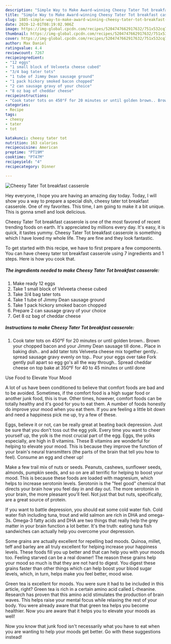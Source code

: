 ```yaml
---
description: "Simple Way to Make Award-winning Cheesy Tater Tot breakfast casserole"
title: "Simple Way to Make Award-winning Cheesy Tater Tot breakfast casserole"
slug: 1885-simple-way-to-make-award-winning-cheesy-tater-tot-breakfast-casserole
date: 2020-12-01T08:19:02.906Z
image: https://img-global.cpcdn.com/recipes/5204747662917632/751x532cq70/cheesy-tater-tot-breakfast-casserole-recipe-main-photo.jpg
thumbnail: https://img-global.cpcdn.com/recipes/5204747662917632/751x532cq70/cheesy-tater-tot-breakfast-casserole-recipe-main-photo.jpg
cover: https://img-global.cpcdn.com/recipes/5204747662917632/751x532cq70/cheesy-tater-tot-breakfast-casserole-recipe-main-photo.jpg
author: Max Daniel
ratingvalue: 4.4
reviewcount: 7267
recipeingredient:
- "12 eggs"
- "1 small block of Velveeta cheese cubed"
- "3/4 bag tater tots"
- "1 tube of Jimmy Dean sausage ground"
- "1 pack hickory smoked bacon chopped"
- "2 can sausage gravy of your choice"
- "8 oz bag of cheddar cheese"
recipeinstructions:
- "Cook tater tots on 450°F for 20 minutes or until golden brown.. Brown your chopped bacon and your Jimmy Dean sausage till done.. Place in baking dish.. and add tater tots Velveeta cheese mix together gently.. spread sausage gravy evenly on top.. Pour your eggs over take Fork gently pull apart so egg go&#39;s all the way through.. Spread cheddar cheese on top bake at 350°F for 40 to 45 minutes or until done"
categories:
- Recipe
tags:
- cheesy
- tater
- tot

katakunci: cheesy tater tot 
nutrition: 163 calories
recipecuisine: American
preptime: "PT19M"
cooktime: "PT47M"
recipeyield: "4"
recipecategory: Dinner

---
```



![Cheesy Tater Tot breakfast casserole](https://img-global.cpcdn.com/recipes/5204747662917632/751x532cq70/cheesy-tater-tot-breakfast-casserole-recipe-main-photo.jpg)

Hey everyone, I hope you are having an amazing day today. Today, I will show you a way to prepare a special dish, cheesy tater tot breakfast casserole. One of my favorites. This time, I am going to make it a bit unique. This is gonna smell and look delicious.



Cheesy Tater Tot breakfast casserole is one of the most favored of recent trending foods on earth. It's appreciated by millions every day. It's easy, it is quick, it tastes yummy. Cheesy Tater Tot breakfast casserole is something which I have loved my whole life. They are fine and they look fantastic.


To get started with this recipe, we have to first prepare a few components. You can have cheesy tater tot breakfast casserole using 7 ingredients and 1 steps. Here is how you cook that.

<!--inarticleads1-->

##### The ingredients needed to make Cheesy Tater Tot breakfast casserole:

1. Make ready 12 eggs
1. Take 1 small block of Velveeta cheese cubed
1. Take 3/4 bag tater tots
1. Take 1 tube of Jimmy Dean sausage ground
1. Take 1 pack hickory smoked bacon chopped
1. Prepare 2 can sausage gravy of your choice
1. Get 8 oz bag of cheddar cheese




<!--inarticleads2-->

##### Instructions to make Cheesy Tater Tot breakfast casserole:

1. Cook tater tots on 450°F for 20 minutes or until golden brown.. Brown your chopped bacon and your Jimmy Dean sausage till done.. Place in baking dish.. and add tater tots Velveeta cheese mix together gently.. spread sausage gravy evenly on top.. Pour your eggs over take Fork gently pull apart so egg go&#39;s all the way through.. Spread cheddar cheese on top bake at 350°F for 40 to 45 minutes or until done




Use Food to Elevate Your Mood


A lot of us have been conditioned to believe that comfort foods are bad and to be avoided. Sometimes, if the comfort food is a high sugar food or another junk food, this is true. Other times, however, comfort foods can be totally healthy and it's good for you to eat them. A number of foods honestly do improve your mood when you eat them. If you are feeling a little bit down and need a happiness pick me up, try a few of these.

Eggs, believe it or not, can be really great at beating back depression. Just be sure that you don't toss out the egg yolk. Every time you want to cheer yourself up, the yolk is the most crucial part of the egg. Eggs, the yolks especially, are high in B vitamins. These B vitamins are wonderful for helping to elevate your mood. This is because they improve the function of your brain's neural transmitters (the parts of the brain that tell you how to feel). Consume an egg and cheer up!

Make a few trail mix of nuts or seeds. Peanuts, cashews, sunflower seeds, almonds, pumpkin seeds, and so on are all terrific for helping to boost your mood. This is because these foods are loaded with magnesium, which helps to increase serotonin levels. Serotonin is the "feel good" chemical that directs your brain how you feel day in and day out. The more serotonin in your brain, the more pleasant you'll feel. Not just that but nuts, specifically, are a great source of protein.

If you want to battle depression, you should eat some cold water fish. Cold water fish including tuna, trout and wild salmon are rich in DHA and omega-3s. Omega-3 fatty acids and DHA are two things that really help the grey matter in your brain function a lot better. It's the truth: eating tuna fish sandwiches can actually help you overcome your depression. 

Some grains are actually excellent for repelling bad moods. Quinoa, millet, teff and barley are all truly excellent for helping increase your happiness levels. These foods fill you up better and that can help you with your moods too. Feeling starved can be a real downer! The reason these grains help your mood so much is that they are not hard to digest. You digest these grains faster than other things which can help boost your blood sugar levels, which, in turn, helps make you feel better, mood wise.

Green tea is excellent for moods. You were sure it had to be included in this article, right? Green tea is rich in a certain amino acid called L-theanine. Research has proven that this amino acid stimulates the production of brain waves. This helps raise your mental focus while relaxing the rest of your body. You were already aware that that green tea helps you become healthier. Now you are aware that it helps you to elevate your moods as well!

Now you know that junk food isn't necessarily what you have to eat when you are wanting to help your moods get better. Go  with  these suggestions  instead!

